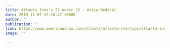 ```yaml
---
title: Atlanta Inno's 25 under 25 - Ataia Medical
date: 2018-12-07 17:10:47 +0000
author: ''
publication: ''
link: https://www.americaninno.com/atlanta/atlanta-startups/atlanta-innos-25-under-25/?utm_campaign=Monthly%20Newsletters&utm_source=hs_email&utm_medium=email&utm_content=2&_hsenc=p2ANqtz-_PhcnscrsK_6-7MeoB9lesR9jI-qNOB7CCF5Bye6aDpJwzTUg3uqgi6RuTuF_xiN9468aY6fA_oHxibxikTwPU_Z_tkklqdmdaTwuHMcTzIS5RWFE&_hsmi=2
image: ''

---
```

